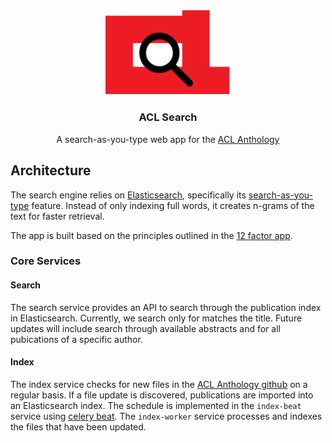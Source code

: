 
<div align="center">
<img src="imgs/aclsearch.png" width="200"/>
<h3>ACL Search</h3>
<p>A search-as-you-type web app for the <a href="https://aclanthology.org" target="_blank">ACL Anthology</a></p>
</div>

## Architecture
The search engine relies on [Elasticsearch](https://www.elastic.co/), specifically its [search-as-you-type](https://www.elastic.co/guide/en/elasticsearch/reference/current/search-as-you-type.html) feature. Instead of only indexing full words, it creates n-grams of the text for faster retrieval.

The app is built based on the principles outlined in the [12 factor app](https://12factor.net/).

### Core Services
#### Search
The search service provides an API to search through the publication index in Elasticsearch. Currently, we search only for matches the title. Future updates will include search through available abstracts and for all pubications of a specific author.
#### Index
The index service checks for new files in the [ACL Anthology github](https://github.com/acl-org/acl-anthology/tree/master/data/xml) on a regular basis. If a file update is discovered, publications are imported into an Elasticsearch index. The schedule is implemented in the `index-beat` service using [celery beat](https://docs.celeryq.dev/en/stable/userguide/periodic-tasks.html#periodic-tasks). The `index-worker` service processes and indexes the files that have been updated.



